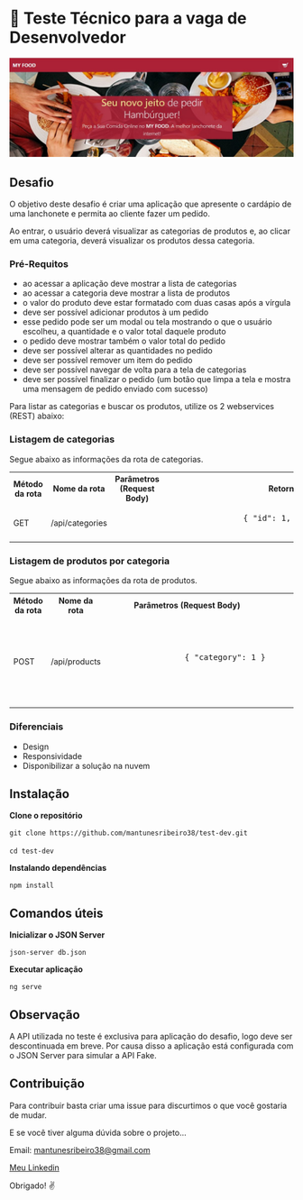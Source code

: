 # :dart: Teste Técnico para a vaga de Desenvolvedor

![Image description](https://github.com/mantunesribeiro38/test-dev/blob/master/my-food.png)

## Desafio

O objetivo deste desafio é criar uma aplicação que apresente o cardápio de uma lanchonete e permita ao cliente fazer um pedido.
    
Ao entrar, o usuário deverá visualizar as categorias de produtos e, ao clicar em uma categoria, deverá visualizar os produtos dessa categoria.

### Pré-Requitos  

<ul>
    <li>ao acessar a aplicação deve mostrar a lista de categorias</li>
    <li>ao acessar a categoria deve mostrar a lista de produtos</li>
    <li>o valor do produto deve estar formatado com duas casas após a vírgula</li>
    <li>deve ser possível adicionar produtos à um pedido</li>
    <li>
    esse pedido pode ser um modal ou tela mostrando o que o usuário escolheu, a quantidade e o valor total daquele produto
    </li>
    <li>o pedido deve mostrar também o valor total do pedido</li>
    <li>deve ser possível alterar as quantidades no pedido</li>
    <li>deve ser possível remover um item do pedido</li>
    <li>deve ser possível navegar de volta para a tela de categorias</li>
    <li>
    deve ser possível finalizar o pedido (um botão que limpa a tela e mostra uma mensagem de pedido enviado com sucesso)
    </li>
</ul>

Para listar as categorias e buscar os produtos, utilize os 2 webservices (REST) abaixo:

### Listagem de categorias

Segue abaixo as informações da rota de categorias.

<table>
    <tr>
        <th>
          Método da rota
        </th>
        <th>
            Nome da rota
        </th>
         <th>
           Parâmetros (Request Body)
        </th>
         <th>
          Retorno
        </th>
    </tr>
    <tr> 
        <td>
            GET
        </td>
        <td>
            /api/categories
        </td>
        <td>
        </td>
        <td>
            <pre>
                { "id": 1,  nome": "Hambúrguer" }
            </pre>
        </td>
    </tr>
</table>

### Listagem de produtos por categoria

Segue abaixo as informações da rota de produtos.
<table>
    <tr>
        <th>
          Método da rota
        </th>
        <th>
            Nome da rota
        </th>
         <th>
           Parâmetros (Request Body)
        </th>
         <th>
          Retorno
        </th>
    </tr>
    <tr> 
        <td>
            POST
        </td>
        <td>
            /api/products
        </td>
        <td>
            <pre>
                { "category": 1 }
            </pre>
        </td>
        <td>
           <pre>
               {
                    "id": 1,
                    nome": "Hambúrguer",
                    "descricao": "Pão, hambúrguer 90g",
                    "preco": 8.5,
                    "categoria_id": 1
                }
           </pre>
        </td>
    </tr>
</table>

### Diferenciais

<ul>
    <li>Design</li>
    <li>Responsividade</li>
    <li>Disponibilizar a solução na nuvem</li>

</ul>

## Instalação

**Clone o repositório**

```
git clone https://github.com/mantunesribeiro38/test-dev.git

cd test-dev
```
**Instalando dependências**

```
npm install

```

## Comandos úteis

**Inicializar o JSON Server**

```
json-server db.json
```

**Executar aplicação**

```
ng serve
```

## Observação

A API utilizada no teste  é exclusiva para aplicação do desafio, logo deve ser descontinuada em breve. Por causa disso a aplicação está configurada com  o JSON Server para simular a API Fake. 

##  Contribuição

Para contribuir basta criar uma issue para discurtimos o que você gostaria de mudar.

E se você tiver alguma dúvida sobre o projeto...

Email: mantunesribeiro38@gmail.com

[Meu Linkedin](https://www.linkedin.com/in/mateus-antunes-ribeiro-716b50166/)

Obrigado! :v:	

